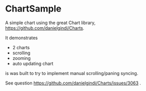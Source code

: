# ChartSample
A simple chart using the great Chart library, https://github.com/danielgindi/Charts.

It demonstrates

  - 2 charts
  - scrolling
  - zooming
  - auto updating chart
  
  is was built to try to implement manual scrolling/paning syncing.
  
  See question https://github.com/danielgindi/Charts/issues/3063 .
  
